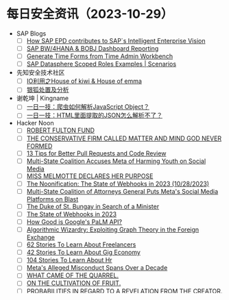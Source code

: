 # 每日安全资讯（2023-10-29）

- SAP Blogs
  - [ ] [How SAP EPD contributes to SAP`s Intelligent Enterprise Vision](https://blogs.sap.com/2023/10/28/how-sap-epd-contributes-to-saps-intelligent-enterprise-vision/)
  - [ ] [SAP BW/4HANA & BOBJ Dashboard Reporting](https://blogs.sap.com/2023/10/28/sap-bw-4hana-bobj-dashboard-reporting/)
  - [ ] [Generate Time Forms from Time Admin Workbench](https://blogs.sap.com/2023/10/28/generate-time-forms-from-time-admin-workbench/)
  - [ ] [SAP Datasphere Scoped Roles Examples | Scenarios](https://blogs.sap.com/2023/10/28/sap-datasphere-scoped-roles-examples-scenarios/)
- 先知安全技术社区
  - [ ] [IO利用之House of kiwi & House of emma](https://xz.aliyun.com/t/12934)
  - [ ] [银狐处置及分析](https://xz.aliyun.com/t/12933)
- 谢乾坤 | Kingname
  - [ ] [一日一技：爬虫如何解析JavaScript Object？](https://www.kingname.info/2023/10/28/parse-json-object/)
  - [ ] [一日一技：HTML里面提取的JSON怎么解析不了？](https://www.kingname.info/2023/10/28/json-in-html/)
- Hacker Noon
  - [ ] [ROBERT FULTON FUND](https://hackernoon.com/robert-fulton-fund?source=rss)
  - [ ] [THE CONSERVATIVE FIRM CALLED MATTER AND MIND GOD NEVER FORMED](https://hackernoon.com/the-conservative-firm-called-matter-and-mind-god-never-formed?source=rss)
  - [ ] [13 Tips for Better Pull Requests and Code Review](https://hackernoon.com/13-tips-for-better-pull-requests-and-code-review?source=rss)
  - [ ] [Multi-State Coalition Accuses Meta of Harming Youth on Social Media](https://hackernoon.com/multi-state-coalition-accuses-meta-of-harming-youth-on-social-media?source=rss)
  - [ ] [MISS MELMOTTE DECLARES HER PURPOSE](https://hackernoon.com/miss-melmotte-declares-her-purpose?source=rss)
  - [ ] [The Noonification: The State of Webhooks in 2023 (10/28/2023)](https://hackernoon.com/10-28-2023-noonification?source=rss)
  - [ ] [Multi-State Coalition of Attorneys General Puts Meta's Social Media Platforms on Blast](https://hackernoon.com/multi-state-coalition-of-attorneys-general-puts-metas-social-media-platforms-on-blast?source=rss)
  - [ ] [The Duke of St. Bungay in Search of a Minister](https://hackernoon.com/the-duke-of-st-bungay-in-search-of-a-minister?source=rss)
  - [ ] [The State of Webhooks in 2023](https://hackernoon.com/the-state-of-webhooks-in-2023?source=rss)
  - [ ] [How Good is Google's PaLM API?](https://hackernoon.com/how-good-is-googles-palm-api?source=rss)
  - [ ] [Algorithmic Wizardry: Exploiting Graph Theory in the Foreign Exchange](https://hackernoon.com/algorithmic-wizardry-exploiting-graph-theory-in-the-foreign-exchange?source=rss)
  - [ ] [62 Stories To Learn About Freelancers](https://hackernoon.com/62-stories-to-learn-about-freelancers?source=rss)
  - [ ] [42 Stories To Learn About Gig Economy](https://hackernoon.com/42-stories-to-learn-about-gig-economy?source=rss)
  - [ ] [104 Stories To Learn About Hr](https://hackernoon.com/104-stories-to-learn-about-hr?source=rss)
  - [ ] [Meta's Alleged Misconduct Spans Over a Decade](https://hackernoon.com/metas-alleged-misconduct-spans-over-a-decade?source=rss)
  - [ ] [WHAT CAME OF THE QUARREL.](https://hackernoon.com/what-came-of-the-quarrel?source=rss)
  - [ ] [ON THE CULTIVATION OF FRUIT.](https://hackernoon.com/on-the-cultivation-of-fruit?source=rss)
  - [ ] [PROBABILITIES IN REGARD TO A REVELATION FROM THE CREATOR.](https://hackernoon.com/probabilities-in-regard-to-a-revelation-from-the-creator?source=rss)
  - [ ] [The TechBeat: How to Implement a Merkle Tree in Solidity (10/28/2023)](https://hackernoon.com/10-28-2023-techbeat?source=rss)
  - [ ] [THE ELDER SON.](https://hackernoon.com/the-elder-son?source=rss)
- 嘶吼 RoarTalk – 网络安全行业综合服务平台,4hou.com
  - [ ] [ToddyCat攻击手段再度升级](https://www.4hou.com/posts/lk96)
  - [ ] [为何GPT-4P容易受到多模态提示注入图像攻击？](https://www.4hou.com/posts/m0W0)
- Sploitus.com Exploits RSS Feed
  - [ ] [Exploit for Code Injection in Apache Rocketmq exploit](https://sploitus.com/exploit?id=997F6BD5-8A6B-5FC4-B010-BD3E95E6BF75&utm_source=rss&utm_medium=rss)
  - [ ] [Exploit for Vulnerability in Citrix Netscaler Application Delivery Controller exploit](https://sploitus.com/exploit?id=7B95507C-B653-54C1-9230-04CB989ACD1A&utm_source=rss&utm_medium=rss)
  - [ ] [Exploit for Out-of-bounds Write in Gnu Glibc exploit](https://sploitus.com/exploit?id=BF4B712C-ADAD-5E36-ADED-0F179741F896&utm_source=rss&utm_medium=rss)
  - [ ] [Exploit for Expression Language Injection in Vmware Spring Cloud Function exploit](https://sploitus.com/exploit?id=9FAEDEC8-43AD-592A-A17C-BAF6F67FBF44&utm_source=rss&utm_medium=rss)
- Dark Reading
  - [ ] [10 Tips for Security Awareness Training That Hits the Target](https://www.darkreading.com/edge/10-tips-for-security-awareness-training-that-hits-the-target)
- Security Boulevard
  - [ ] [DEF CON 31 – Policy Panel: International Cyber Policy 101](https://securityboulevard.com/2023/10/def-con-31-policy-panel-international-cyber-policy-101/)
- unSafe.sh - 不安全
  - [ ] [SAP BW/4HANA & BOBJ Dashboard Reporting](https://buaq.net/go-192760.html)
  - [ ] [Multi-State Coalition of Attorneys General Puts Meta's Social Media Platforms on Blast](https://buaq.net/go-192768.html)
  - [ ] [DEF CON 31 – Policy Panel: International Cyber Policy 101](https://buaq.net/go-192775.html)
  - [ ] [Security bug https://bugzilla.mozilla.org/oauth/authorize - CRLF Header injection via "redirect_uri" parameter](https://buaq.net/go-192757.html)
  - [ ] [The Duke of St. Bungay in Search of a Minister](https://buaq.net/go-192769.html)
  - [ ] [NAS 绝配！安卓视频播放器 NOVA Video Player (支持 TV 电视 / 海报墙 / 替代 Infuse)](https://buaq.net/go-192776.html)
- FreeBuf网络安全行业门户
  - [ ] [Lockbit拿下波音，称不交赎金将公布敏感数据](https://www.freebuf.com/news/382167.html)
- 奇客Solidot–传递最新科技情报
  - [ ] [Android 14 bug 会锁定多配置文件用户的设备](https://www.solidot.org/story?sid=76470)
  - [ ] [Google 在 2021 年为默认搜索交易支付了 263 亿美元](https://www.solidot.org/story?sid=76469)
- 杨龙
  - [ ] [[Warning] Could not increase number of max_open_files to more than 1024 (request: 10811)](https://www.yanglong.pro/warning-could-not-increase-number-of-max_open_files-to-more-than-1024-request-10811/)
- 维基萌
  - [ ] [看完《数码宝贝02》的最新剧场版了。我一度怀疑编剧是不是老虚？原本热血积极向上的一部作品，怎么就变成了黑深残？不过，这确实很戳我的肾上腺素。抛开黑深残，整体非常适合喜欢02系列的粉丝看，怀旧拉满，感观暴打前面tri好几条街。特典方面人家电影送一张小卡片，这部电影送一包，诚意拉满！](https://www.wikimoe.com/t)
- 夜行人
  - [ ] [破解 OctoStudio](http://wwj718.github.io/post/%E7%BC%96%E7%A8%8B/extend-octostudio/)
- 二丫讲梵
  - [ ] [从Nginx过滤打印user-agent为clb-healthcheck的日志聊聊Nginx的日志自定义打印](https://wiki.eryajf.net/pages/5fce99/)
  - [ ] [为何无志气](https://wiki.eryajf.net/pages/37439f/)
  - [ ] [常怀一颗谦卑心](https://wiki.eryajf.net/pages/1ed778/)
- 年华转瞬
  - [ ] [Pensieve: 2310](https://xiaket.github.io/2023/pensieve-2310.html)
- I'm OWenT
  - [ ] [Opentelemetry社区在gRPC的几个链接问题(静态库和动态库混用,musl工具链,符号裁剪)](//owent.net/2023/2308.html)
- 游研社
  - [ ] [这款以博物馆主题的独立游戏，能满足你“云逛展”的独特需求](https://www.yystv.cn/p/11292)
- 静かな森
  - [ ] [为什么我更推荐命令式 Modal](https://innei.in/posts/programming/why-i-prefer-imperative-modal)
- 懒得勤快的博客_互联网分享精神
  - [ ] [抖音 v27.5 for Android 去除广告无水印版](https://masuit.com/1935)
  - [ ] [40寸新品旗舰高色域曲面显示器，5k NanoIPS，LM400RW1，LG 40WP95C同款面板](https://masuit.com/2180)
  - [ ] [AdGuard Premium v4.3.68 for Android广告拦截器学习版](https://masuit.com/1591)
  - [ ] [傲软录屏ApowerREC v1.6.7.10学习版](https://masuit.com/1823)
  - [ ] [Sapien PowerShell Studio 2023 v5.8.233学习版](https://masuit.com/1981)
  - [ ] [卸载利器——Uninstall Tool v3.7.3.5720学习版](https://masuit.com/84)
  - [ ] [Android版酷我音乐 v10.6.2.2/车机版6.0.1破解豪华VIP版](https://masuit.com/1763)
- 竹林里有冰的博客
  - [ ] [创建 b23.tv 追踪参数移除 bot](https://zhul.in/2023/10/29/create-b23tv-remover-bot/)
- Shadow Walker 松烟阁
  - [ ] [Memos](https://www.edony.ink/private/memos/)
- Shiroha白羽的博客
  - [ ] [Codeforces Round 901 (Div. 2)](https://blog.mauve.icu/2023/10/28/acm/codeforces/CodeforcesRound901(Div.%202)/)
